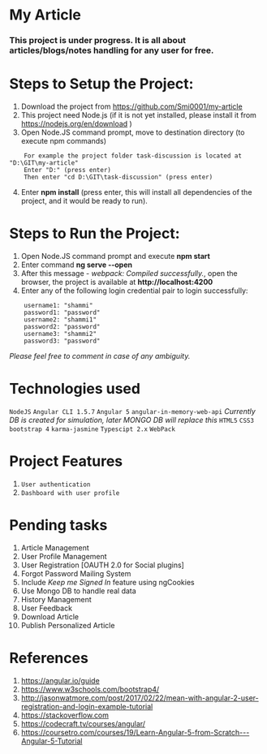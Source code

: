 # My Article
### This project is under progress. It is all about articles/blogs/notes handling for any user for free.

# Steps to Setup the Project:

1. Download the project from https://github.com/Smi0001/my-article
2. This project need Node.js (if it is not yet installed, please install it from https://nodejs.org/en/download )
3. Open Node.JS command prompt, move to destination directory (to execute npm commands)
```
    For example the project folder task-discussion is located at "D:\GIT\my-article"
    Enter "D:" (press enter)
    Then enter "cd D:\GIT\task-discussion" (press enter) 
```
4. Enter **npm install** (press enter, this will install all dependencies of the project, and it would be ready to run).

# Steps to Run the Project:

1.    Open Node.JS command prompt and execute **npm start**
2.    Enter command **ng serve --open**
2.    After this message - *webpack: Compiled successfully.*, open the browser, the project is available at **http://localhost:4200**
3.    Enter any of the following login credential pair to login successfully:
```
    username1: "shammi"
    password1: "password"
    username2: "shammi1"
    password2: "password"
    username3: "shammi2"
    password3: "password"
```
*Please feel free to comment in case of any ambiguity.*

# Technologies used
```NodeJS```
```Angular CLI 1.5.7```
```Angular 5```
```angular-in-memory-web-api``` *Currently DB is created for simulation, later MONGO DB will replace this*
```HTML5```
```CSS3```
```bootstrap 4```
```karma-jasmine```
```Typescipt 2.x```
```WebPack```

# Project Features
1. ```User authentication```
2. ```Dashboard with user profile```

# Pending tasks
1. Article Management
2. User Profile Management
3. User Registration [OAUTH 2.0 for Social plugins]
4. Forgot Password Mailing System
5. Include *Keep me Signed In* feature using ngCookies
6. Use Mongo DB to handle real data
7. History Management
8. User Feedback
9. Download Article
10. Publish Personalized Article

# References
1. https://angular.io/guide
2. https://www.w3schools.com/bootstrap4/
3. http://jasonwatmore.com/post/2017/02/22/mean-with-angular-2-user-registration-and-login-example-tutorial
4. https://stackoverflow.com
5. https://codecraft.tv/courses/angular/
6. https://coursetro.com/courses/19/Learn-Angular-5-from-Scratch---Angular-5-Tutorial

